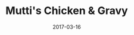 ---
layout: recipe
title:  "Mutti's Chicken & Gravy"
image: muttis-chicken.jpg
imagecredit: 
date: 2017-03-16

authorName: Grandma Mutti
authorURL: 
sourceName: 
sourceURL: 
category: dinner
cuisine: american
tags:
  - poultry
  - family
yield: 6
prepTime:  
cookTime: 

components:
- Mutti's Chicken
- Mutti's Gravy

directions:
- Cook Chicken
- Prepare Gravy
- Prepare Mashed Potatoes

---